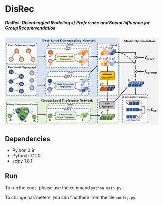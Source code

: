 # DisRec



##### DisRec: Disentangled Modeling of Preference and Social Influence for Group Recommendation
![](./figs/overview.png)



## Dependencies

- Python 3.9
- PyTorch 1.13.0
- scipy 1.8.1



## Run

To run the code, please use the command ```python main.py```.

To change parameters, you can find them from the file ```config.py```.

